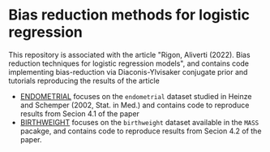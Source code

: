 # Bias reduction methods for logistic regression
This repository is associated with the article "Rigon, Aliverti (2022). Bias reduction techniques for logistic regression models", and contains code implementing bias-reduction via
Diaconis-Ylvisaker conjugate prior and tutorials reproducing the results of the article

- [ENDOMETRIAL](./ENDOMETRIAL) focuses on the `endometrial` dataset studied in Heinze and Schemper (2002, Stat. in Med.) and contains code to reproduce results from Secion 4.1 of the paper
- [BIRTHWEIGHT](./BIRTHWEIGHT) focuses on the `birthweight` dataset available in the `MASS` pacakge, and contains code to reproduce results from Secion 4.2 of the paper. 
